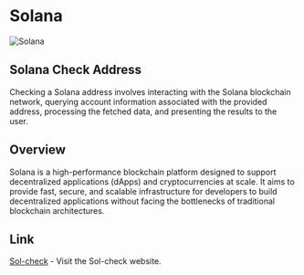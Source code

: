 # Solana

![Solana](https://upload.wikimedia.org/wikipedia/en/b/b9/Solana_logo.png)

## Solana Check Address

Checking a Solana address involves interacting with the Solana blockchain network, querying account information associated with the provided address, processing the fetched data, and presenting the results to the user.

## Overview

Solana is a high-performance blockchain platform designed to support decentralized applications (dApps) and cryptocurrencies at scale. It aims to provide fast, secure, and scalable infrastructure for developers to build decentralized applications without facing the bottlenecks of traditional blockchain architectures.

## Link

[Sol-check](https://module-1-richo-wardiyanto-richo-wardiyanto.vercel.app/) - Visit the Sol-check website.
